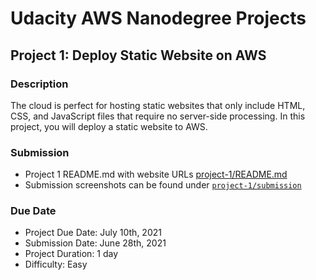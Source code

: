 # Udacity AWS Nanodegree Projects

## Project 1: Deploy Static Website on AWS

### Description
The cloud is perfect for hosting static websites that only include HTML, CSS, and JavaScript files that require no server-side processing. In this project, you will deploy a static website to AWS.

### Submission
- Project 1 README.md with website URLs [project-1/README.md](https://github.com/granzb11/udacity-nanodegree-projects/blob/main/project-1/README.md)
- Submission screenshots can be found under [`project-1/submission`](https://github.com/granzb11/udacity-nanodegree-projects/tree/main/project-1)

### Due Date
- Project Due Date: July 10th, 2021
- Submission Date: June 28th, 2021
- Project Duration: 1 day
- Difficulty: Easy